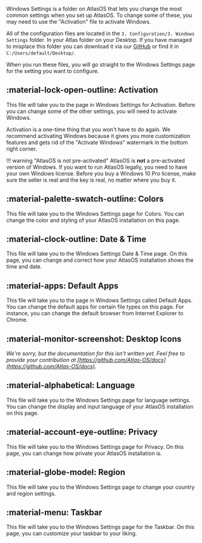 Windows Settings is a folder on AtlasOS that lets you change the most common settings when you set up AtlasOS. To change some of these, you may need to use the "Activation" file to activate Windows.

All of the configuration files are located in the `3. Configuration/3. Windows Settings` folder. In your Atlas folder on your Desktop. If you have managed to misplace this folder you can download it via our [GitHub](https://github.com/Atlas-OS/Atlas/tree/main/src/Executables/Atlas) or find it in `C:/Users/default/Desktop/`.

When you run these files, you will go straight to the Windows Settings page for the setting you want to configure.

## :material-lock-open-outline: Activation

This file will take you to the page in Windows Settings for Activation. Before you can change some of the other settings, you will need to activate Windows. 

Activation is a one-time thing that you won't have to do again. We recommend activating Windows because it gives you more customization features and gets rid of the "Activate Windows" watermark in the bottom right corner.

!!! warning "AtlasOS is not pre-activated"
    AtlasOS is **not** a pre-activated version of Windows. If you want to run AtlasOS legally, you need to have your own Windows license. Before you buy a Windows 10 Pro license, make sure the seller is real and the key is real, no matter where you buy it.

## :material-palette-swatch-outline: Colors

This file will take you to the Windows Settings page for Colors. You can change the color and styling of your AtlasOS installation on this page.

## :material-clock-outline: Date & Time

This file will take you to the Windows Settings Date & Time page. On this page, you can change and correct how your AtlasOS installation shows the time and date.

## :material-apps: Default Apps

This file will take you to the page in Windows Settings called Default Apps. You can change the default apps for certain file types on this page. For instance, you can change the default browser from Internet Explorer to Chrome.

## :material-monitor-screenshot: Desktop Icons

*We're sorry, but the documentation for this isn't written yet. Feel free to provide your contribution at [https://github.com/Atlas-OS/docs](https://github.com/Atlas-OS/docs).*

## :material-alphabetical: Language

This file will take you to the Windows Settings page for language settings. You can change the display and input language of your AtlasOS installation on this page.

## :material-account-eye-outline: Privacy

This file will take you to the Windows Settings page for Privacy. On this page, you can change how private your AtlasOS installation is.

## :material-globe-model: Region

This file will take you to the Windows Settings page to change your country and region settings.

## :material-menu: Taskbar

This file will take you to the Windows Settings page for the Taskbar. On this page, you can customize your taskbar to your liking.
